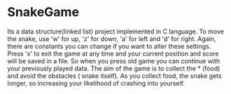 # SnakeGame
Its a data structure(linked list) project implemented in C language.
To move the snake, use 'w' for up, 'z' for down, 'a' for left and 'd' for right.
Again, there are constants you can change if you want to alter these settings.
Press 'x' to exit the game at any time and your current position and score will be saved in a file.
So when you press old game you can continue with your previously played data. 
The aim of the game is to collect the * (food) and avoid the obstacles
( snake itself). As you collect food, the snake gets
longer, so increasing your likelihood of crashing into yourself.
